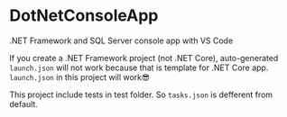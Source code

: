 # DotNetConsoleApp
.NET Framework and SQL Server console app with VS Code

If you create a .NET Framework project (not .NET Core),
auto-generated `launch.json` will not work
because that is template for .NET Core app.  
`launch.json` in this project will work😎

This project include tests in test folder.
So `tasks.json` is defferent from default.